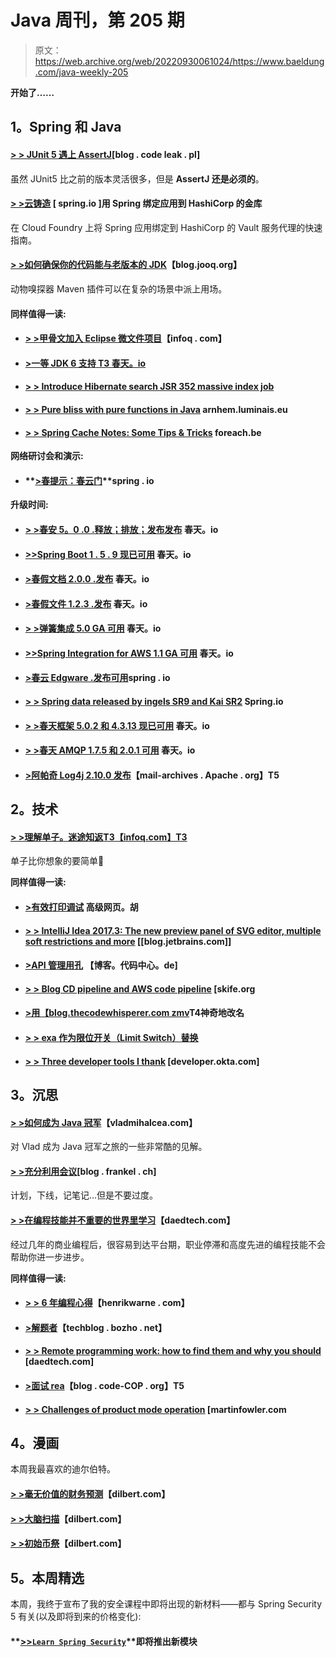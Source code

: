 # Java 周刊，第 205 期

> 原文：<https://web.archive.org/web/20220930061024/https://www.baeldung.com/java-weekly-205>

**开始了……**

## **1。Spring 和 Java**

#### [**> > JUnit 5 遇上 AssertJ**](https://web.archive.org/web/20221128041905/http://blog.codeleak.pl/2017/11/junit-5-meets-assertj.html)[blog . code leak . pl]

虽然 JUnit5 比之前的版本灵活很多，但是 **AssertJ 还是必须的**。

#### **[> >云铸造](https://web.archive.org/web/20221128041905/https://spring.io/blog/2017/11/28/binding-applications-to-hashicorp-s-vault-with-spring-in-cloud-foundry)** [ spring.io ]用 Spring 绑定应用到 HashiCorp 的金库

在 Cloud Foundry 上将 Spring 应用绑定到 HashiCorp 的 Vault 服务代理的快速指南。

#### [**> >如何确保你的代码能与老版本的 JDK**](https://web.archive.org/web/20221128041905/https://blog.jooq.org/2017/11/28/how-to-ensure-your-code-works-with-older-jdks/)【blog.jooq.org】

动物嗅探器 Maven 插件可以在复杂的场景中派上用场。

#### **同样值得一读:**

*   #### **[> >甲骨文加入 Eclipse 微文件项目](https://web.archive.org/web/20221128041905/https://www.infoq.com/news/2017/11/oraclejoinsmicroprofile)**【infoq . com】

*   #### [**>一等 JDK 6 支持** T3 春天。io](https://web.archive.org/web/20221128041905/https://spring.io/blog/2017/11/27/end-of-first-class-jdk-6-support)

*   #### [**> > Introduce Hibernate search JSR 352 massive index job**](https://web.archive.org/web/20221128041905/http://in.relation.to/2017/11/28/introducing-hibernate-search-jsr352-mass-indexing-job/)

*   #### [**> > Pure bliss with pure functions in Java**](https://web.archive.org/web/20221128041905/https://arnhem.luminis.eu/pure-bliss-with-pure-functions-in-java/) arnhem.luminais.eu

*   #### [> > Spring Cache Notes: Some Tips & Tricks](https://web.archive.org/web/20221128041905/https://foreach.be/blog/spring-cache-annotations-some-tips-tricks) foreach.be

**网络研讨会和演示:**

*   #### **[>春提示：春云门](https://web.archive.org/web/20221128041905/https://spring.io/blog/2017/11/29/spring-tips-spring-cloud-gateway)**spring . io

**升级时间:**

*   #### [**> >春安 5。0 .0 .释放；排放；发布发布**](https://web.archive.org/web/20221128041905/https://spring.io/blog/2017/11/28/spring-security-5-0-0-release-released) 春天。io

*   #### [**>>Spring Boot 1 . 5 . 9 现已可用**](https://web.archive.org/web/20221128041905/https://spring.io/blog/2017/11/28/spring-boot-1-5-9-available-now) 春天。io

*   #### [**>春假文档 2.0.0 .发布**](https://web.archive.org/web/20221128041905/https://spring.io/blog/2017/11/28/spring-rest-docs-2-0-0-release) 春天。io

*   #### [**>春假文件 1.2.3 .发布**](https://web.archive.org/web/20221128041905/https://spring.io/blog/2017/11/28/spring-rest-docs-1-2-3-release) 春天。io

*   #### [**> >弹簧集成 5.0 GA 可用**](https://web.archive.org/web/20221128041905/https://spring.io/blog/2017/11/29/spring-integration-5-0-ga-available) 春天。io

*   #### [**>>Spring Integration for AWS 1.1 GA 可用**](https://web.archive.org/web/20221128041905/https://spring.io/blog/2017/11/27/spring-integration-for-aws-1-1-ga-available) 春天。io

*   #### [**>春云 Edgware .发布可用**](https://web.archive.org/web/20221128041905/https://spring.io/blog/2017/11/27/spring-cloud-edgware-release-available)spring . io

*   #### [**> > Spring data released by ingels SR9 and Kai SR2**](https://web.archive.org/web/20221128041905/https://spring.io/blog/2017/11/27/spring-data-ingalls-sr9-and-kay-sr2-released) Spring.io

*   #### [**> >春天框架 5.0.2 和 4.3.13 现已可用**](https://web.archive.org/web/20221128041905/https://spring.io/blog/2017/11/27/spring-framework-5-0-2-and-4-3-13-available-now) 春天。io

*   #### [**> >春天 AMQP 1.7.5 和 2.0.1 可用**](https://web.archive.org/web/20221128041905/https://spring.io/blog/2017/11/28/spring-amqp-1-7-5-and-2-0-1-available) 春天。io

*   #### [**>阿帕奇 Log4j 2.10.0 发布**](https://web.archive.org/web/20221128041905/https://mail-archives.apache.org/mod_mbox/www-announce/201711.mbox/%3Cdf950e3c-7ae2-6026-25c5-bfba671cfbbd%40apache.org%3E)【mail-archives . Apache . org】T5

## **2。技术**

#### [**> >理解单子。迷途知返**T3【infoq.com】T3](https://web.archive.org/web/20221128041905/https://www.infoq.com/articles/Understanding-Monads-guide-for-perplexed)

单子比你想象的要简单🙂

**同样值得一读:**

*   #### [**>有效打印调试**](https://web.archive.org/web/20221128041905/https://advancedweb.hu/2017/11/28/print-debugging/) 高级网页。胡

*   #### [**> > IntelliJ Idea 2017.3: The new preview panel of SVG editor, multiple soft restrictions and more**](https://web.archive.org/web/20221128041905/https://blog.jetbrains.com/idea/2017/11/intellij-idea-2017-3-new-preview-panel-for-svg-editor-multiple-soft-limits-and-more/) [[blog.jetbrains.com]]

*   #### **[>API 管理用孔](https://web.archive.org/web/20221128041905/https://blog.codecentric.de/en/2017/11/api-management-kong/)** 【博客。代码中心。de]

*   #### [**> > Blog CD pipeline and AWS code pipeline**](https://web.archive.org/web/20221128041905/https://skife.org/b3/aws-code-services-for-blog/) [skife.org

*   #### **[>用【blog.thecodewhisperer.com zmv](https://web.archive.org/web/20221128041905/http://blog.thecodewhisperer.com/permalink/renaming-magically-with-zmv)T4神奇地改名**

*   #### [**> > exa 作为限位开关（Limit Switch）替换**](https://web.archive.org/web/20221128041905/https://blog.sebastian-daschner.com/entries/exa-ls-replacement)

*   #### [**> > Three developer tools I thank**](https://web.archive.org/web/20221128041905/https://developer.okta.com/blog/2017/11/22/three-developer-tools-im-thankful-for) [developer.okta.com]

## **3。沉思**

#### [**> >如何成为 Java 冠军**](https://web.archive.org/web/20221128041905/https://vladmihalcea.com/2017/11/27/how-to-become-a-java-champion/)【vladmihalcea.com】

对 Vlad 成为 Java 冠军之旅的一些非常酷的见解。

#### [**> >充分利用会议**](https://web.archive.org/web/20221128041905/https://blog.frankel.ch/making-most-out-conferences/#gsc.tab=0)[blog . frankel . ch]

计划，下线，记笔记…但是不要过度。

#### **[> >在编程技能并不重要的世界里学习](https://web.archive.org/web/20221128041905/https://www.daedtech.com/programming-skills-arent-important/)**【daedtech.com】

经过几年的商业编程后，很容易到达平台期，职业停滞和高度先进的编程技能不会帮助你进一步进步。

**同样值得一读:**

*   #### [**> > 6 年编程心得**](https://web.archive.org/web/20221128041905/https://henrikwarne.com/2017/11/26/6-years-of-thoughts-on-programming/)【henrikwarne . com】

*   #### [**>解题者**](https://web.archive.org/web/20221128041905/https://techblog.bozho.net/the-problem-solver/)【techblog . bozho . net】

*   #### [**> > Remote programming work: how to find them and why you should**](https://web.archive.org/web/20221128041905/https://www.daedtech.com/find-remote-programming-jobs/) [daedtech.com]

*   #### [**>面试 rea**](https://web.archive.org/web/20221128041905/http://blog.code-cop.org/2017/11/interview-rea.html)【blog . code-COP . org】T5

*   #### [**> > Challenges of product mode operation**](https://web.archive.org/web/20221128041905/https://martinfowler.com/articles/products-over-projects.html#ChallengesOfOperatingInProduct-mode) [martinfowler.com

## **4。漫画**

本周我最喜欢的迪尔伯特。

#### **[> >毫无价值的财务预测](https://web.archive.org/web/20221128041905/http://dilbert.com/strip/2017-11-29)**【dilbert.com】

#### **[> >大脑扫描](https://web.archive.org/web/20221128041905/http://dilbert.com/strip/2017-11-24)**【dilbert.com】

#### **[> >初始币祭](https://web.archive.org/web/20221128041905/http://dilbert.com/strip/2017-10-16)**【dilbert.com】

## **5。本周精选**

本周，我终于宣布了我的安全课程中即将出现的新材料——都与 Spring Security 5 有关(以及即将到来的价格变化):

#### **[>>`Learn Spring Security`](/web/20221128041905/https://www.baeldung.com/learn-spring-security-course#new-modules)**即将推出新模块